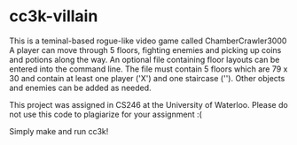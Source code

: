 # cc3k-villain

This is a teminal-based rogue-like video game called ChamberCrawler3000
A player can move through 5 floors, fighting enemies and picking up coins and potions along the way.
An optional file containing floor layouts can be entered into the command line. The file must contain 5 floors which are 79 x 30 and contain at least one player ('X') and one staircase ('\'). Other objects and enemies can be added as needed.

This project was assigned in CS246 at the University of Waterloo. Please do not use this code to plagiarize for your assignment :(

Simply make and run cc3k!
